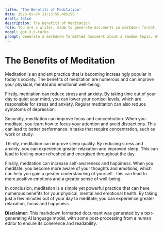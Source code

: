 ```yaml
---
title: 'The Benefits of Meditation'
date: 2023-05-04 11:13:58.485156
draft: false
description: The Benefits of Meditation
role: You are a writer, made to generate documents in markdown format. It is very important that all of the documents you generate are in valid markdown format.
model: gpt-3.5-turbo
prompt: Generate a markdown formatted document about a random topic. At the bottom, include a disclaimer explaining that the document was generated by you. The first line of the document should be the title. Make sure that the entire document is in proper markdown format, using a mix of various tags to make the document visually appealing.
---
```


# The Benefits of Meditation

Meditation is an ancient practice that is becoming increasingly popular in today's society. The benefits of meditation are numerous and can improve your physical, mental and emotional well-being. 

Firstly, meditation can reduce stress and anxiety. By taking time out of your day to quiet your mind, you can lower your cortisol levels, which are responsible for stress and anxiety. Regular meditation can also reduce symptoms of depression.

Secondly, meditation can improve focus and concentration. When you meditate, you learn how to focus your attention and avoid distractions. This can lead to better performance in tasks that require concentration, such as work or study.

Thirdly, meditation can improve sleep quality. By reducing stress and anxiety, you can experience greater relaxation and improved sleep. This can lead to feeling more refreshed and energised throughout the day.

Finally, meditation can increase self-awareness and happiness. When you meditate, you become more aware of your thoughts and emotions, which can help you gain a greater understanding of yourself. This can lead to more positive emotions and a greater sense of well-being.

In conclusion, meditation is a simple yet powerful practice that can have numerous benefits for your physical, mental and emotional health. By taking just a few minutes out of your day to meditate, you can experience greater relaxation, focus and happiness.

**Disclaimer:** This markdown formatted document was generated by a text-generating AI language model, with some post-processing from a human editor to ensure its coherence and readability.